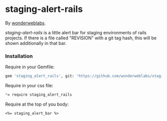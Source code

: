 # staging-alert-rails

By [wonderweblabs](http://www.wonderweblabs.com).

*staging-alert-rails* is a little alert bar for staging environments of rails projects. If
there is a file called "REVISION" with a git tag hash, this will be shown additionally in that bar.


### Installation

Require in your Gemfile:

```bash
gem 'staging_alert_rails', git: 'https://github.com/wonderweblabs/staging-alert-rails.git'
```

Require in your css file:

```css
*= require staging_alert_rails
```

Require at the top of you body:

```erb
<%= staging_alert_bar %>
```